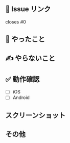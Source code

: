 ## 🔗 Issue リンク

closes #0

## 🙌 やったこと

<!-- このプルリクで何をしたのか？ -->

## ✍️ やらないこと

<!-- このプルリクでやらないことは何か？（あれば。無いなら「無し」でOK） -->

## ✅ 動作確認

<!-- ビルド・起動確認＋必要な動作確認があれば追記 -->

- [ ] iOS
- [ ] Android

## スクリーンショット

<!-- UIに変更箇所がある場合はBefore, Afterのキャプチャ画像、もしくは動画を添付する -->

## その他

<!-- レビュワーへの参考情報（実装上の懸念点や注意点などあれば記載） -->
